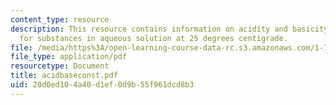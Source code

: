 ```yaml
---
content_type: resource
description: This resource contains information on acidity and basicity constants
  for substances in aqueous solution at 25 degrees centigrade.
file: /media/https%3A/open-learning-course-data-rc.s3.amazonaws.com/1-76-aquatic-chemistry-fall-2005/20d0ed104a40d1ef0d9b55f961dcd8b3_acidbaseconst.pdf
file_type: application/pdf
resourcetype: Document
title: acidbaseconst.pdf
uid: 20d0ed10-4a40-d1ef-0d9b-55f961dcd8b3
---
```

